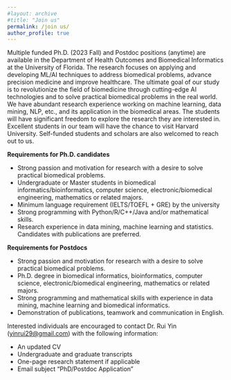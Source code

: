 ```yaml
---
#layout: archive
#title: "Join us"
permalink: /join us/
author_profile: true
---
```


Multiple funded Ph.D. (2023 Fall) and Postdoc positions (anytime) are available in the Department of Health Outcomes and Biomedical Informatics at the University of Florida. The research focuses on applying and developing ML/AI techniques to address biomedical problems, advance precision medicine and improve healthcare. The ultimate goal of our study is to revolutionize the field of biomedicine through cutting-edge AI technologies and to solve practical biomedical problems in the real world. We have abundant research experience working on machine learning, data mining, NLP, etc., and its application in the biomedical areas. The students will have significant freedom to explore the research they are interested in. Excellent students in our team will have the chance to visit Harvard University. Self-funded students and scholars are also welcomed to reach out to us.


<b>Requirements for Ph.D. candidates</b>
- Strong passion and motivation for research with a desire to solve practical biomedical problems.  
- Undergraduate or Master students in biomedical informatics/bioinformatics, computer science, electronic/biomedical engineering, mathematics or related majors.  
- Minimum language requirement (IELTS/TOEFL + GRE) by the university  
- Strong programming with Python/R/C++/Java and/or mathematical skills.  
- Research experience in data mining, machine learning and statistics. Candidates with publications are preferred.  

<b>Requirements for Postdocs</b>
- Strong passion and motivation for research with a desire to solve practical biomedical problems.  
- Ph.D. degree in biomedical informatics, bioinformatics, computer science, electronic/biomedical engineering, mathematics or related majors.  
- Strong programming and mathematical skills with experience in data mining, machine learning and biomedical informatics.  
- Demonstration of publications, teamwork and communication in English.  

Interested individuals are encouraged to contact Dr. Rui Yin (yinrui29@gmail.com) with the following information:
- An updated CV
- Undergraduate and graduate transcripts   
- One-page research statement if applicable  
- Email subject “PhD/Postdoc Application”  
